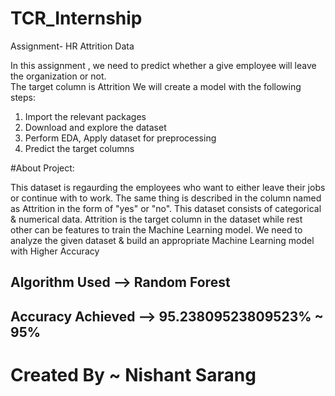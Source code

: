 # TCR_Internship

Assignment- HR Attrition Data

In this assignment , we need to predict whether a give employee will leave the
organization or not.<br>The target column is Attrition
We will create a model with the following steps:<br>

1.   Import the relevant packages
2.   Download and explore the dataset
3.   Perform EDA, Apply dataset for preprocessing
4.   Predict the target columns


#About Project:

This dataset is regaurding the employees who want to either leave their jobs or continue with to work. The same thing is described in the column named as Attrition in the form of "yes" or "no".
This dataset consists of categorical & numerical data. Attrition is the target column in the dataset while rest other can be features to train the Machine Learning model. We need to analyze the given dataset & build an appropriate Machine Learning model with Higher Accuracy


## Algorithm Used --> Random Forest<br>
## Accuracy Achieved --> 95.23809523809523% ~ 95%<br>
# Created By ~ Nishant Sarang
